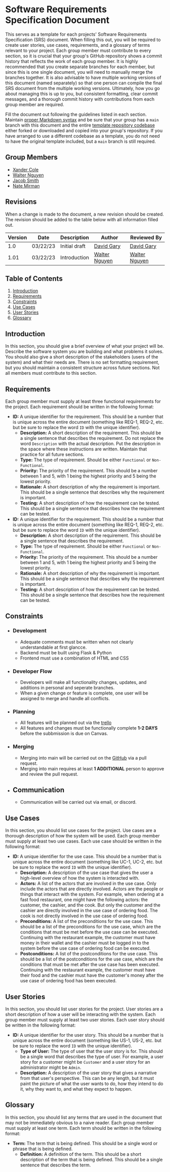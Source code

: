 # Software Requirements Specification Document

This serves as a template for each projects' Software Requirements Specification (SRS) document. When filling this out, you will be required to create user stories, use cases, requirements, and a glossary of terms relevant to your project. Each group member must contribute to every section, so it is crucial that your group's GitHub repository shows a commit history that reflects the work of each group member. It is highly recommended that you create separate branches for each member, but since this is one single document, you will need to manually merge the branches together. It is also advisable to have multiple working versions of this document (named separately) so that one person can compile the final SRS document from the multiple working versions. Ultimately, how you go about managing this is up to you, but consistent formatting, clear commit messages, and a thorough commit history with contributions from each group member are required.

Fill the document out following the guidelines listed in each section. Maintain [proper Markdown syntax](https://www.markdownguide.org/basic-syntax/) and be sure that your group has a `main` branch with this document and the entire [template repository codebase](https://github.com/david-gary/onlineStoreTemplate) either forked or downloaded and copied into your group's repository. If you have arranged to use a different codebase as a template, you do not need to have the original template included, but a `main` branch is still required.

## Group Members

* [Xander Cole](mailto:acole67@uncc.edu)
* [Walter Nguyen](mmailto:wnguyen4@uncc.edu)
* [Jacob Smith](mmailto:jsmit702@uncc.edu)
* [Nate Mirman](mmailto:nmirman@uncc.edu)

## Revisions

When a change is made to the document, a new revision should be created. The revision should be added to the table below with all information filled out.

| Version | Date | Description | Author | Reviewed By |
| --- | --- | --- | --- | --- |
| 1.0 | 03/22/23 | Initial draft | [David Gary](mailto:dgary9@uncc.edu) | [David Gary](mailto:dgary@uncc.edu) |
| 1.01 | 03/22/23 | Introduction | [Walter Nguyen](mmailto:wnguyen4@uncc.edu) | [Walter Nguyen](mmailto:wnguyen4@uncc.edu)

## Table of Contents

1. [Introduction](#introduction)
2. [Requirements](#requirements)
3. [Constraints](#constraints)
4. [Use Cases](#use-cases)
5. [User Stories](#user-stories)
6. [Glossary](#glossary)

## Introduction

In this section, you should give a brief overview of what your project will be. Describe the software system you are building and what problems it solves. You should also give a short description of the stakeholders (users of the system) and what their needs are. There is no set formatting requirement, but you should maintain a consistent structure across future sections. Not all members must contribute to this section.

## Requirements

Each group member must supply at least three functional requirements for the project. Each requirement should be written in the following format:

* **ID:** A unique identifier for the requirement. This should be a number that is unique across the entire document (something like REQ-1, REQ-2, etc. but be sure to replace the word `ID` with the unique identifier).
  * **Description:** A short description of the requirement. This should be a single sentence that describes the requirement. Do not replace the word `Description` with the actual description. Put the description in the space where these instructions are written. Maintain that practice for all future sections.
  * **Type:** The type of requirement. Should be either `Functional` or `Non-Functional`.
  * **Priority:** The priority of the requirement. This should be a number between 1 and 5, with 1 being the highest priority and 5 being the lowest priority.
  * **Rationale:** A short description of why the requirement is important. This should be a single sentence that describes why the requirement is important.
  * **Testing:** A short description of how the requirement can be tested. This should be a single sentence that describes how the requirement can be tested.
* **ID:** A unique identifier for the requirement. This should be a number that is unique across the entire document (something like REQ-1, REQ-2, etc. but be sure to replace the word `ID` with the unique identifier).
  * **Description:** A short description of the requirement. This should be a single sentence that describes the requirement.
  * **Type:** The type of requirement. Should be either `Functional` or `Non-Functional`.
  * **Priority:** The priority of the requirement. This should be a number between 1 and 5, with 1 being the highest priority and 5 being the lowest priority.
  * **Rationale:** A short description of why the requirement is important. This should be a single sentence that describes why the requirement is important.
  * **Testing:** A short description of how the requirement can be tested. This should be a single sentence that describes how the requirement can be tested.

## Constraints
* ### Development
  * Adequate comments must be written when not clearly understandable at first glancce.
  * Backend must be built using Flask & Python
  * Frontend must use a combination of HTML and CSS
* ### Developer Flow
  * Developers will make all functionality changes, updates, and additions in personal and seperate branches.
  * When a given change or feature is complete, one user will be assigned to merge and handle all conflicts.
* ### Planning
  * All features will be planned out via the [trello](https://trello.com/b/ybAmRdom/project)
  * All features and changes must be functionally complete **1-2 DAYS** before the subbmission is due on Canvas.
* ### Merging
  * Merging into main will be carried out on the [GitHub](https://github.com/Clackroe/School2022Spring) via a pull request.
  * Merging into main requires at least **1 ADDITIONAL** person to approve and review the pull request.
* ## Communication
  * Communication will be carried out via email, or discord.

## Use Cases

In this section, you should list use cases for the project. Use cases are a thorough description of how the system will be used. Each group member must supply at least two use cases. Each use case should be written in the following format:

* **ID:** A unique identifier for the use case. This should be a number that is unique across the entire document (something like UC-1, UC-2, etc. but be sure to replace the word `ID` with the unique identifier).
  * **Description:** A description of the use case that gives the user a high-level overview of how the system is interacted with.
  * **Actors:** A list of the actors that are involved in the use case. Only include the actors that are directly involved. Actors are the people or things that interact with the system. For example, when ordering at a fast food restaurant, one might have the following actors: the customer, the cashier, and the cook. But only the customer and the cashier are directly involved in the use case of ordering food. The cook is not directly involved in the use case of ordering food.
  * **Preconditions:** A list of the preconditions for the use case. This should be a list of the preconditions for the use case, which are the conditions that must be met before the use case can be executed. Continuing with the restaurant example, the customer must have money in their wallet and the cashier must be logged in to the system before the use case of ordering food can be executed.
  * **Postconditions:** A list of the postconditions for the use case. This should be a list of the postconditions for the use case, which are the conditions that must be met after the use case has been executed. Continuing with the restaurant example, the customer must have their food and the cashier must have the customer's money after the use case of ordering food has been executed.

## User Stories

In this section, you should list user stories for the project. User stories are a short description of how a user will be interacting with the system. Each group member must supply at least two user stories. Each user story should be written in the following format:

* **ID:** A unique identifier for the user story. This should be a number that is unique across the entire document (something like US-1, US-2, etc. but be sure to replace the word `ID` with the unique identifier).
  * **Type of User:** The type of user that the user story is for. This should be a single word that describes the type of user. For example, a user story for a customer might be `Customer` and a user story for an administrator might be `Admin`.
  * **Description:** A description of the user story that gives a narrative from that user's perspective. This can be any length, but it must paint the picture of what the user wants to do, how they intend to do it, why they want to, and what they expect to happen.

## Glossary

In this section, you should list any terms that are used in the document that may not be immediately obvious to a naive reader. Each group member must supply at least one term. Each term should be written in the following format:

* **Term:** The term that is being defined. This should be a single word or phrase that is being defined.
  * **Definition:** A definition of the term. This should be a short description of the term that is being defined. This should be a single sentence that describes the term.
